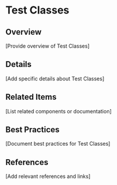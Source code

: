 # Test Classes

## Overview

[Provide overview of Test Classes]

## Details

[Add specific details about Test Classes]

## Related Items

[List related components or documentation]

## Best Practices

[Document best practices for Test Classes]

## References

[Add relevant references and links]
